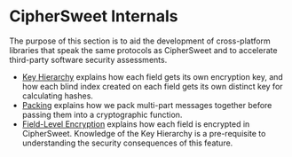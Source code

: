 # CipherSweet Internals

The purpose of this section is to aid the development of cross-platform
libraries that speak the same protocols as CipherSweet and to accelerate
third-party software security assessments.

* [Key Hierarchy](01-key-hierarchy.md) explains how each field gets its
  own encryption key, and how each blind index created on each field
  gets its own distinct key for calculating hashes.
* [Packing](02-packing.md) explains how we pack multi-part messages
  together before passing them into a cryptographic function.
* [Field-Level Encryption](03-encryption.md) explains how each field is
  encrypted in CipherSweet. Knowledge of the Key Hierarchy is a
  pre-requisite to understanding the security consequences of this
  feature.
